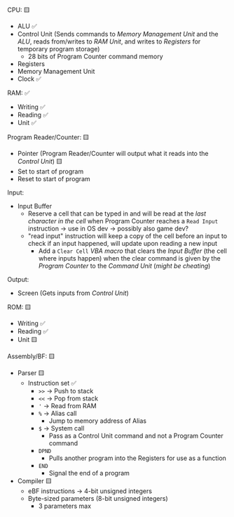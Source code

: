 CPU: 🟨

- ALU ✅  
- Control Unit (Sends commands to *Memory Management Unit* and the *ALU*, reads from/writes to *RAM Unit*, and writes to *Registers* for temporary program storage)
  - 28 bits of Program Counter command memory 
- Registers
- Memory Management Unit
- Clock ✅

RAM: ✅

- Writing ✅  
- Reading ✅  
- Unit ✅

Program Reader/Counter: 🟨

- Pointer (Program Reader/Counter will output what it reads into the *Control Unit*) 🟨  
- Set to start of program  
- Reset to start of program

Input:

- Input Buffer
  - Reserve a cell that can be typed in and will be read at the *last character in the cell* when Program Counter reaches a `Read Input` instruction
  -> use in OS dev
  -> possibly also game dev?
  - "read input" instruction will keep a copy of the cell before an input to check if an input happened, will update upon reading a new input
    - Add a `Clear Cell` *VBA macro* that clears the *Input Buffer* (the cell where inputs happen) when the clear command is given by the *Program Counter* to the *Command Unit* (*might be cheating*)

Output:

- Screen (Gets inputs from *Control Unit*)

ROM: 🟨

- Writing ✅
- Reading ✅
- Unit 🟨

Assembly/BF: 🟨

- Parser 🟨
  - Instruction set ✅
    - `>>` -> Push to stack
    - `<<` -> Pop from stack
    - `'` -> Read from RAM
    - `%` -> Alias call
      - Jump to memory address of Alias
    - `$` -> System call
      - Pass as a Control Unit command and not a Program Counter command
    - `DPND`
      - Pulls another program into the Registers for use as a function
    - `END`
      - Signal the end of a program
- Compiler 🟨
  - eBF instructions -> 4-bit unsigned integers
  - Byte-sized parameters (8-bit unsigned integers)
      - 3 parameters max


<!-- [Vector Autopoint Circle Trace](https://www.desmos.com/calculator/kkoo6mhbwj) -->